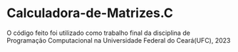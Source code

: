 # Calculadora-de-Matrizes.C
O código feito foi utilizado como trabalho final da disciplina de Programação Computacional na Universidade Federal do Ceará(UFC), 2023
